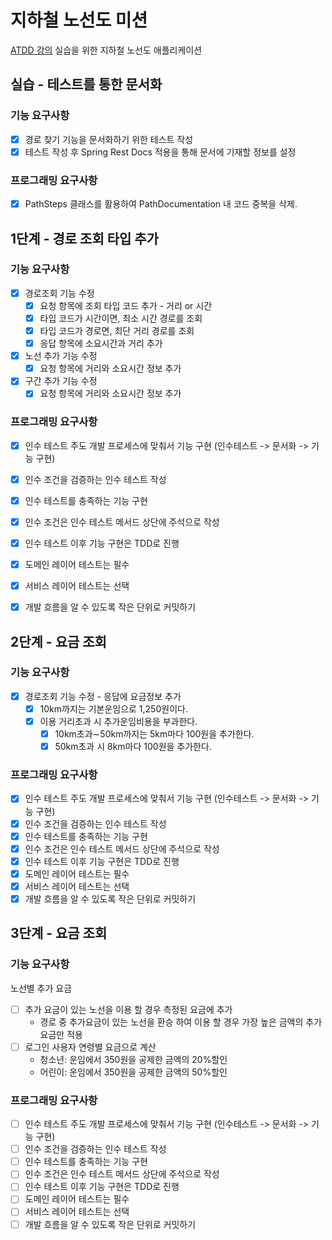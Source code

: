 # 지하철 노선도 미션
[ATDD 강의](https://edu.nextstep.camp/c/R89PYi5H) 실습을 위한 지하철 노선도 애플리케이션

## 실습 - 테스트를 통한 문서화
### 기능 요구사항
- [x] 경로 찾기 기능을 문서화하기 위한 테스트 작성
- [x] 테스트 작성 후 Spring Rest Docs 적용을 통해 문서에 기재할 정보를 설정

### 프로그래밍 요구사항
- [x] PathSteps 클래스를 활용하여 PathDocumentation 내 코드 중복을 삭제.

## 1단계 - 경로 조회 타입 추가
### 기능 요구사항 
- [x] 경로조회 기능 수정
  - [x] 요청 항목에 조회 타입 코드 추가 - 거리 or 시간
  - [x] 타입 코드가 시간이면, 최소 시간 경로를 조회
  - [x] 타입 코드가 경로면, 최단 거리 경로를 조회
  - [x] 응답 항목에 소요시간과 거리 추가
- [x] 노선 추가 기능 수정
  - [x] 요청 항목에 거리와 소요시간 정보 추가
- [x] 구간 추가 기능 수정
  - [x] 요청 항목에 거리와 소요시간 정보 추가
### 프로그래밍 요구사항
- [x] 인수 테스트 주도 개발 프로세스에 맞춰서 기능 구현 (인수테스트 -> 문서화 -> 기능 구현)
- [x] 인수 조건을 검증하는 인수 테스트 작성
- [x] 인수 테스트를 충족하는 기능 구현
- [x] 인수 조건은 인수 테스트 메서드 상단에 주석으로 작성
- [x] 인수 테스트 이후 기능 구현은 TDD로 진행
- [x] 도메인 레이어 테스트는 필수
- [x] 서비스 레이어 테스트는 선택
- [x] 개발 흐름을 알 수 있도록 작은 단위로 커밋하기


## 2단계 - 요금 조회
### 기능 요구사항
- [x] 경로조회 기능 수정 - 응답에 요금정보 추가
  - [x] 10km까지는 기본운임으로 1,250원이다.
  - [x] 이용 거리초과 시 추가운임비용을 부과한다.
    - [x] 10km초과∼50km까지는 5km마다 100원을 추가한다.
    - [x] 50km초과 시 8km마다 100원을 추가한다.
### 프로그래밍 요구사항
- [x] 인수 테스트 주도 개발 프로세스에 맞춰서 기능 구현 (인수테스트 -> 문서화 -> 기능 구현)
- [x] 인수 조건을 검증하는 인수 테스트 작성
- [x] 인수 테스트를 충족하는 기능 구현
- [x] 인수 조건은 인수 테스트 메서드 상단에 주석으로 작성
- [x] 인수 테스트 이후 기능 구현은 TDD로 진행
- [x] 도메인 레이어 테스트는 필수
- [x] 서비스 레이어 테스트는 선택
- [x] 개발 흐름을 알 수 있도록 작은 단위로 커밋하기

## 3단계 - 요금 조회
### 기능 요구사항
노선별 추가 요금
- [ ] 추가 요금이 있는 노선을 이용 할 경우 측정된 요금에 추가
  - 경로 중 추가요금이 있는 노선을 환승 하여 이용 할 경우 가장 높은 금액의 추가 요금만 적용
- [ ] 로그인 사용자 연령별 요금으로 계산
  - 청소년: 운임에서 350원을 공제한 금액의 20%할인
  - 어린이: 운임에서 350원을 공제한 금액의 50%할인
### 프로그래밍 요구사항
- [ ] 인수 테스트 주도 개발 프로세스에 맞춰서 기능 구현 (인수테스트 -> 문서화 -> 기능 구현)
- [ ] 인수 조건을 검증하는 인수 테스트 작성
- [ ] 인수 테스트를 충족하는 기능 구현
- [ ] 인수 조건은 인수 테스트 메서드 상단에 주석으로 작성
- [ ] 인수 테스트 이후 기능 구현은 TDD로 진행
- [ ] 도메인 레이어 테스트는 필수
- [ ] 서비스 레이어 테스트는 선택
- [ ] 개발 흐름을 알 수 있도록 작은 단위로 커밋하기
